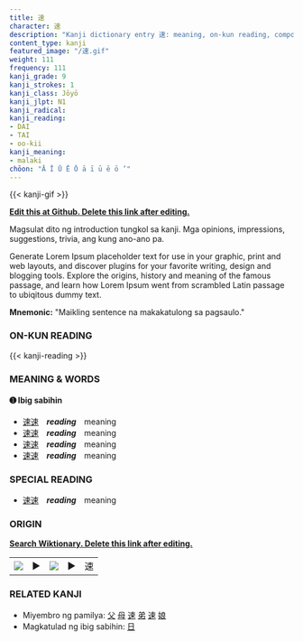 ```yaml
---
title: 速
character: 速
description: "Kanji dictionary entry 速: meaning, on-kun reading, compounds, origin, related kanji"
content_type: kanji
featured_image: "/速.gif"
weight: 111
frequency: 111
kanji_grade: 9
kanji_strokes: 1
kanji_class: Jōyō
kanji_jlpt: N1
kanji_radical: 
kanji_reading: 
- DAI
- TAI
- oo-kii
kanji_meaning:
- malaki
chōon: "Ā Ī Ū Ē Ō ā ī ū ē ō ’"
---
```

[//]: # (Don't edit the line below. Kanji animated GIF code is automatically generated.)
{{< kanji-gif >}}

[//]: # (Edit below this line.)

**[Edit this at Github. Delete this link after editing.](https://github.com/tim0g/tim/tree/main/content/kanji/速/index.md)**

Magsulat dito ng introduction tungkol sa kanji. Mga opinions, impressions, suggestions, trivia, ang kung ano-ano pa.

Generate Lorem Ipsum placeholder text for use in your graphic, print and web layouts, and discover plugins for your favorite writing, design and blogging tools. Explore the origins, history and meaning of the famous passage, and learn how Lorem Ipsum went from scrambled Latin passage to ubiqitous dummy text.
 
**Mnemonic:** "Maikling sentence na makakatulong sa pagsaulo."

### ON-KUN READING

[//]: # (Don't edit the line below. ON-KUN READING code is automatically generated.)
{{< kanji-reading >}}

### MEANING & WORDS

#### ➊ **Ibig sabihin**
  - [速](../速)[速](../速)　***reading***　meaning
  - [速](../速)[速](../速)　***reading***　meaning
  - [速](../速)[速](../速)　***reading***　meaning
  - [速](../速)[速](../速)　***reading***　meaning

### SPECIAL READING
  - [速](../速)[速](../速)　***reading***　meaning

### ORIGIN

**[Search Wiktionary. Delete this link after editing.](https://wiktionary.org/wiki/速)**
<table class="kanji-table"><tr><td>
<img src="60px-速-bronze.svg.png">
</td><td>▶</td><td>
<img src="60px-速-oracle.svg.png">
</td><td>▶</td>
<td class="kanji-origin">速</td>
</tr></table>

### RELATED KANJI
- Miyembro ng pamilya: [父](../父) [母](../母) [速](../速) [弟](../弟) [速](../速) [娘](../娘)
- Magkatulad ng ibig sabihin: [日](../日)
